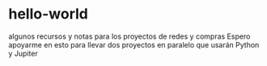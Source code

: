 # hello-world
algunos recursos y notas para los proyectos de redes y compras
Espero apoyarme en esto para llevar dos proyectos en paralelo que usarán Python y Jupiter
